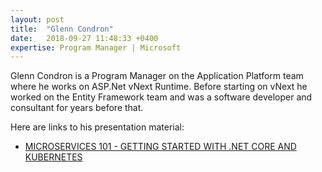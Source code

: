 ```yaml
---
layout: post
title:  "Glenn Condron"
date:   2018-09-27 11:48:33 +0400
expertise: Program Manager | Microsoft
---
```


Glenn Condron is a Program Manager on the Application Platform team where he works on ASP.Net vNext Runtime. Before starting on vNext he worked on the Entity Framework team and was a software developer and consultant for years before that.

Here are links to his presentation material:

- [MICROSERVICES 101 - GETTING STARTED WITH .NET CORE AND KUBERNETES](https://devintxcontent.blob.core.windows.net/showcontent/Speaker%20Presentations%20Spring%202019/netappwontscale.pptx)
